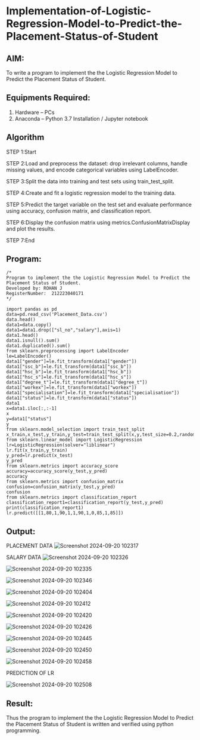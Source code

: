 # Implementation-of-Logistic-Regression-Model-to-Predict-the-Placement-Status-of-Student

## AIM:
To write a program to implement the the Logistic Regression Model to Predict the Placement Status of Student.

## Equipments Required:
1. Hardware – PCs
2. Anaconda – Python 3.7 Installation / Jupyter notebook

## Algorithm
STEP 1:Start

STEP 2:Load and preprocess the dataset: drop irrelevant columns, handle missing values, and encode categorical variables using LabelEncoder.

STEP 3:Split the data into training and test sets using train_test_split.

STEP 4:Create and fit a logistic regression model to the training data.

STEP 5:Predict the target variable on the test set and evaluate performance using accuracy, confusion matrix, and classification report.

STEP 6:Display the confusion matrix using metrics.ConfusionMatrixDisplay and plot the results.

STEP 7:End

## Program:
```
/*
Program to implement the the Logistic Regression Model to Predict the Placement Status of Student.
Developed by: ROHAN J 
RegisterNumber:  212223040171
*/

import pandas as pd
data=pd.read_csv('Placement_Data.csv')
data.head()
data1=data.copy()
data1=data1.drop(["sl_no","salary"],axis=1)
data1.head()
data1.isnull().sum()
data1.duplicated().sum()
from sklearn.preprocessing import LabelEncoder
le=LabelEncoder()
data1["gender"]=le.fit_transform(data1["gender"])
data1["ssc_b"]=le.fit_transform(data1["ssc_b"])
data1["hsc_b"]=le.fit_transform(data1["hsc_b"])
data1["hsc_s"]=le.fit_transform(data1["hsc_s"])
data1["degree_t"]=le.fit_transform(data1["degree_t"])
data1["workex"]=le.fit_transform(data1["workex"])
data1["specialisation"]=le.fit_transform(data1["specialisation"])
data1["status"]=le.fit_transform(data1["status"])
data1
x=data1.iloc[:,:-1]
x
y=data1["status"]
y
from sklearn.model_selection import train_test_split
x_train,x_test,y_train,y_test=train_test_split(x,y,test_size=0.2,random_state=0)
from sklearn.linear_model import LogisticRegression
lr=LogisticRegression(solver="liblinear")
lr.fit(x_train,y_train)
y_pred=lr.predict(x_test)
y_pred
from sklearn.metrics import accuracy_score
accuracy=accuracy_score(y_test,y_pred)
accuracy
from sklearn.metrics import confusion_matrix
confusion=confusion_matrix(y_test,y_pred)
confusion
from sklearn.metrics import classification_report
classification_report1=classification_report(y_test,y_pred)
print(classification_report1)
lr.predict([[1,80,1,90,1,1,90,1,0,85,1,85]])
```

## Output:
PLACEMENT DATA
![Screenshot 2024-09-20 102317](https://github.com/user-attachments/assets/8f6ba3f0-6f90-4620-971a-7c3bc07f7442)

SALARY DATA
![Screenshot 2024-09-20 102326](https://github.com/user-attachments/assets/60fd4ee6-cfa8-4a95-80b3-dd7d7c6171bd)

![Screenshot 2024-09-20 102335](https://github.com/user-attachments/assets/271f38ff-07d3-4548-b0f9-249937e66cf5)

![Screenshot 2024-09-20 102346](https://github.com/user-attachments/assets/ec1f8ff2-7f32-4bec-9dc7-af1959c5bb6d)

![Screenshot 2024-09-20 102404](https://github.com/user-attachments/assets/430108aa-1ca4-49f5-8ac5-3e4a82768167)

![Screenshot 2024-09-20 102412](https://github.com/user-attachments/assets/dcab0ab8-df9f-440b-a0a0-c875e2e3fbac)

![Screenshot 2024-09-20 102420](https://github.com/user-attachments/assets/48e6e5fd-6693-4ac3-960b-31faf495b85b)

![Screenshot 2024-09-20 102426](https://github.com/user-attachments/assets/43454d0b-6897-4ef4-bfbd-183b41da8132)

![Screenshot 2024-09-20 102445](https://github.com/user-attachments/assets/2dffe670-12da-4012-b310-6b0ff5103a11)

![Screenshot 2024-09-20 102450](https://github.com/user-attachments/assets/622dc472-f4fb-44d2-a695-43a7675b5b70)

![Screenshot 2024-09-20 102458](https://github.com/user-attachments/assets/854ecd21-7ab0-41df-91e5-ce1e382364da)

PREDICTION OF LR

![Screenshot 2024-09-20 102508](https://github.com/user-attachments/assets/edd3060d-7fb8-4acc-9a30-5d769cf27dca)


## Result:
Thus the program to implement the the Logistic Regression Model to Predict the Placement Status of Student is written and verified using python programming.
